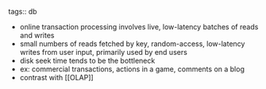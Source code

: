 tags:: db

- online transaction processing involves live, low-latency batches of reads and writes
- small numbers of reads fetched by key, random-access, low-latency writes from user input, primarily used by end users
- disk seek time tends to be the bottleneck
- ex: commercial transactions, actions in a game, comments on a blog
- contrast with [[OLAP]]